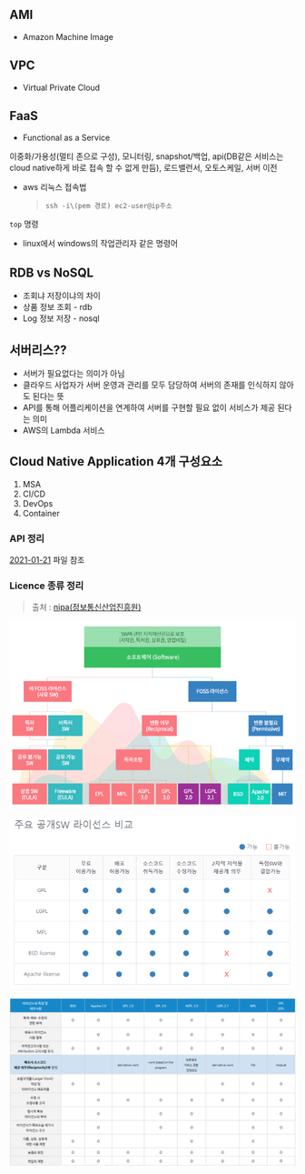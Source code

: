 ## AMI

- Amazon Machine Image

## VPC

- Virtual Private Cloud

## FaaS

- Functional as a Service

이중화/가용성(멀티 존으로 구성), 모니터링, snapshot/백업, api(DB같은 서비스는 cloud native하게 바로 접속 할 수 없게 만듬), 로드밸런서, 오토스케일, 서버 이전

- aws 리눅스 접속법 

  > `ssh -i\(pem 경로) ec2-user@ip주소`

`top` 명령

- linux에서 windows의 작업관리자 같은 명령어

## RDB vs NoSQL

- 조회냐 저장이냐의 차이
- 상품 정보 조회 - rdb
- Log 정보 저장 - nosql

## 서버리스??

- 서버가 필요없다는 의미가 아님
- 클라우드 사업자가 서버 운영과 관리를 모두 담당하여 서버의 존재를 인식하지 않아도 된다는 뜻
- API를 통해 어플리케이션을 연계하여 서버를 구현할 필요 없이 서비스가 제공 된다는 의미
- AWS의 Lambda 서비스

## Cloud Native Application 4개 구성요소

1. MSA
2. CI/CD
3. DevOps
4. Container



### API 정리

[2021-01-21](.\2021-01-21.md) 파일 참조

### Licence 종류 정리

> 출처 : [nipa(정보통신산업진흥원)](https://www.oss.kr/oss_license)

![image-20210202164042178](img.assets/image-20210202164042178.png)

![image-20210202164059779](img.assets/image-20210202164059779.png)

![image-20210202164302683](img.assets/image-20210202164302683.png)